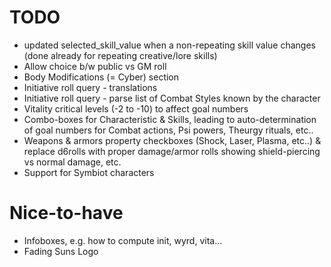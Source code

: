 # TODO
- updated selected_skill_value when a non-repeating skill value changes (done already for repeating creative/lore skills)
- Allow choice b/w public vs GM roll
- Body Modifications (= Cyber) section
- Initiative roll query - translations
- Initiative roll query - parse list of Combat Styles known by the character
- Vitality critical levels (-2 to -10) to affect goal numbers
- Combo-boxes for Characteristic & Skills, leading to auto-determination of goal numbers for Combat actions, Psi powers, Theurgy rituals, etc..
- Weapons & armors property checkboxes (Shock, Laser, Plasma, etc..) & replace d6rolls with proper damage/armor rolls showing shield-piercing vs normal damage, etc.
- Support for Symbiot characters

# Nice-to-have
- Infoboxes, e.g. how to compute init, wyrd, vita...
- Fading Suns Logo
